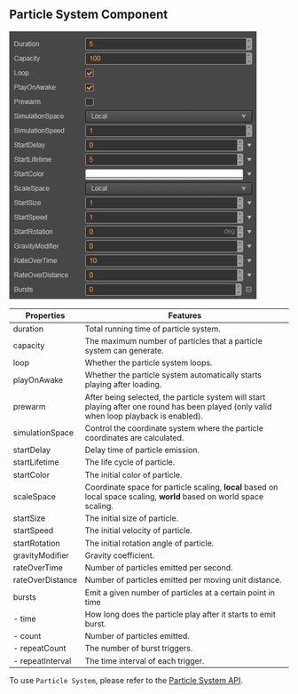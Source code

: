 ## Particle System Component
![](particle-system/main.png)

Properties | Features
--               | --
duration         | Total running time of particle system.
capacity         | The maximum number of particles that a particle system can generate.
loop             | Whether the particle system loops.
playOnAwake      | Whether the particle system automatically starts playing after loading.
prewarm          | After being selected, the particle system will start playing after one round has been played (only valid when loop playback is enabled).
simulationSpace  | Control the coordinate system where the particle coordinates are calculated.
startDelay       | Delay time of particle emission.
startLifetime    | The life cycle of particle.
startColor       | The initial color of particle.
scaleSpace       | Coordinate space for particle scaling, **local** based on local space scaling, **world** based on world space scaling.
startSize        | The initial size of particle.
startSpeed       | The initial velocity of particle.
startRotation    | The initial rotation angle of particle.
gravityModifier  | Gravity coefficient.
rateOverTime     | Number of particles emitted per second.
rateOverDistance | Number of particles emitted per moving unit distance.
bursts | Emit a given number of particles at a certain point in time
- time | How long does the particle play after it starts to emit burst.
- count | Number of particles emitted.
- repeatCount | The number of burst triggers.
- repeatInterval | The time interval of each trigger.

To use `Particle System`, please refer to the [Particle System API](https://docs.cocos.com/creator/api/en/classes/particle.particlesystem.html).
